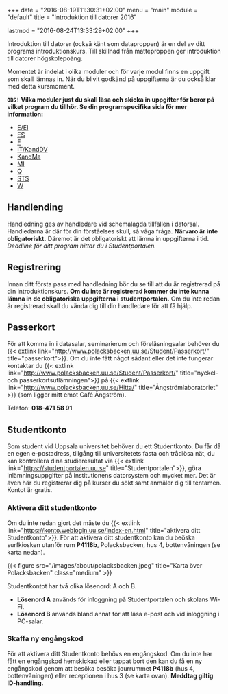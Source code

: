 +++
date = "2016-08-19T11:30:31+02:00"
menu = "main"
module = "default"
title = "Introduktion till datorer 2016"

lastmod = "2016-08-24T13:33:29+02:00"
+++

Introduktion till datorer (också känt som dataproppen) är en del av ditt
programs introduktionskurs. Till skillnad från matteproppen ger introduktion
till datorer högskolepoäng.

Momentet är indelat i olika moduler och för varje modul finns en uppgift som
skall lämnas in. När du blivit godkänd på uppgifterna är du också klar med
detta kursmoment.

**`OBS!` Vilka moduler just du skall läsa och skicka in uppgifter för beror på
vilket program du tillhör. Se din programspecifika sida för mer information:**

- [E/EI](/programsida/e-ei)
- [ES](/programsida/es)
- [F](/programsida/f)
- [IT/KandDV](/programsida/it-kanddv)
- [KandMa](/programsida/kandma)
- [MI](/programsida/mi)
- [Q](/programsida/q)
- [STS](/programsida/sts)
- [W](/programsida/w)

## Handlending
Handledning ges av handledare vid schemalagda tillfällen i datorsal. Handledarna
är där för din förståelses skull, så våga fråga. **Närvaro är inte
obligatoriskt.** Däremot är det obligatoriskt att lämna in uppgifterna i tid.
*Deadline för ditt program hittar du i Studentportalen.*

## Registrering
Innan ditt första pass med handledning bör du se till att du är registrerad på
din introduktionskurs. **Om du inte är registrerad kommer du inte kunna lämna in de
obligatoriska uppgifterna i studentportalen.** Om du inte redan är registrerad
skall du vända dig till din handledare för att få hjälp.

## Passerkort
För att komma in i datasalar, seminarierum och föreläsningsalar behöver du
{{< extlink link="http://www.polacksbacken.uu.se/Student/Passerkort/"
title="passerkort">}}. Om du inte fått något sådant eller det inte fungerar
kontaktar du
{{< extlink link="http://www.polacksbacken.uu.se/Student/Passerkort/"
title="nyckel- och passerkortsutlämningen">}} på
{{< extlink link="http://www.polacksbacken.uu.se/Hitta/"
title="Ångströmlaboratoriet" >}} (som ligger mitt emot Café
Ångström).

Telefon: **018-471 58 91**

## Studentkonto
Som student vid Uppsala universitet behöver du ett Studentkonto. Du får då en
egen e-postadress, tillgång till universitetets fasta och trådlösa nät, du kan
kontrollera dina studieresultat via
{{< extlink link="https://studentportalen.uu.se" title="Studentportalen">}},
göra inlämningsuppgifter på institutionens datorsystem och mycket mer.
Det är även här du registrerar dig på kurser du sökt samt anmäler dig till
tentamen. Kontot är gratis.

### Aktivera ditt studentkonto
Om du inte redan gjort det måste du
{{< extlink link="https://konto.weblogin.uu.se/index-en.html"
title="aktivera ditt Studentkonto">}}. För att aktivera ditt studentkonto kan
du beöska surfkiosken utanför rum **P4118b**, Polacksbacken, hus 4,
bottenvåningen (se karta nedan). 

{{< figure src="/images/about/polacksbacken.jpeg"
title="Karta över Polacksbacken" class="medium" >}}

Studentkontot har två olika lösenord: A och B. 

- **Lösenord A** används för inloggning på Studentportalen och skolans Wi-Fi.
- **Lösenord B** används bland annat för att läsa e-post och vid inloggning
  i PC-salar.

### Skaffa ny engångskod
För att aktivera ditt Studentkonto behövs en engångskod. Om du inte har fått
en engångskod hemskickad eller tappat bort den kan du få en ny engångskod genom
att besöka besöka jourrummet **P4118b** (hus 4, bottenvåningen) eller
receptionen i hus 3 (se karta ovan). **Meddtag giltig ID-handling.**
